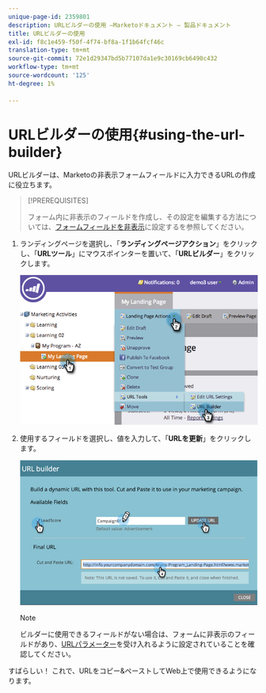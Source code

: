 ```yaml
---
unique-page-id: 2359801
description: URLビルダーの使用 —Marketoドキュメント — 製品ドキュメント
title: URLビルダーの使用
exl-id: f8c1e459-f50f-4f74-bf8a-1f1b64fcf46c
translation-type: tm+mt
source-git-commit: 72e1d29347bd5b77107da1e9c30169cb6490c432
workflow-type: tm+mt
source-wordcount: '125'
ht-degree: 1%

---
```


# URLビルダーの使用{#using-the-url-builder}

URLビルダーは、Marketoの非表示フォームフィールドに入力できるURLの作成に役立ちます。

>[!PREREQUISITES]
>
>フォーム内に非表示のフィールドを作成し、その設定を編集する方法については、[フォームフィールドを非表示](/help/marketo/product-docs/demand-generation/forms/form-fields/set-a-form-field-as-hidden.md)に設定するを参照してください。

1. ランディングページを選択し、「**ランディングページアクション**」をクリックし、「**URLツール**」にマウスポインターを置いて、「**URLビルダー**」をクリックします。

   ![](assets/image2014-9-18-13-3a5-3a19.png)

1. 使用するフィールドを選択し、値を入力して、「**URLを更新**」をクリックします。

   ![](assets/image2014-9-18-13-3a5-3a28.png)

   >[!NOTE]
   >
   >ビルダーに使用できるフィールドがない場合は、フォームに非表示のフィールドがあり、[URLパラメーター](/help/marketo/product-docs/demand-generation/forms/form-fields/set-a-hidden-form-field-value.md#url-parameter)を受け入れるように設定されていることを確認してください。

すばらしい！ これで、URLをコピー&amp;ペーストしてWeb上で使用できるようになります。
